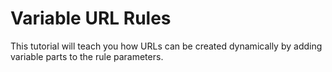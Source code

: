# Variable URL Rules

This tutorial will teach you how URLs can be created dynamically by adding variable parts to the rule parameters.